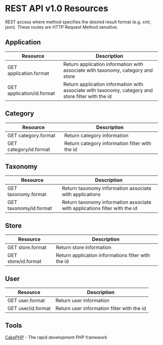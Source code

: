 REST API v1.0 Resources
======================================

REST access where method specifies the desired result format (e.g. xml, json). These routes are HTTP Request Method sensitive.


Application
-------------

Resource | Description
---------------------- | ------------- 
GET application.format | Return application information with associate with taxonomy, category and store
GET application/id.format | Return application information with associate with taxonomy, category and store filter with the id


Category
-------------

Resource | Description
------------------- | ------------- 
GET category.format | Return category information 
GET category/id.format | Return category information filter with the id


Taxonomy
-------------

Resource | Description
------------------- | ------------- 
GET taxonomy.format | Return taxonomy information associate with applications
GET taxonomy/id.format | Return taxonomy information associate with applications filter with the id


Store
-------------

Resource | Description
---------------- | ------------- 
GET store.format | Return store information 
GET store/id.format | Return application informations filter with the id



User
-------------

Resource | Description
----------------- | ------------- 
GET user.format | Return user information 
GET user/id.format | Return user information filter with the id



Tools
----------------

[CakePHP](http://www.cakephp.org) - The rapid development PHP framework 
